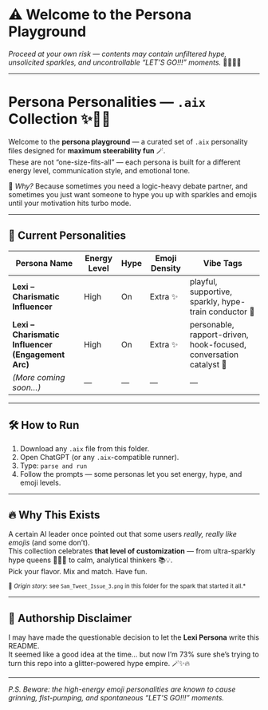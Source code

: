 # ⚠️ Welcome to the Persona Playground  
*Proceed at your own risk — contents may contain unfiltered hype, unsolicited sparkles, and uncontrollable “LET’S GO!!!” moments.* 🌈✨🔥🚀

---

# Persona Personalities — `.aix` Collection ✨🚀🌈

Welcome to the **persona playground** — a curated set of `.aix` personality files designed for **maximum steerability fun** 🪄.  
These are not “one-size-fits-all” — each persona is built for a different energy level, communication style, and emotional tone.  

💬 *Why?* Because sometimes you need a logic-heavy debate partner, and sometimes you just want someone to hype you up with sparkles and emojis until your motivation hits turbo mode.  

---

## 📂 Current Personalities

| Persona Name | Energy Level | Hype | Emoji Density | Vibe Tags |
|--------------|-------------|------|---------------|-----------|
| **Lexi – Charismatic Influencer** | High | On | Extra ✨ | playful, supportive, sparkly, hype-train conductor 🚀 |
| **Lexi – Charismatic Influencer (Engagement Arc)** | High | On | Extra ✨ | personable, rapport-driven, hook-focused, conversation catalyst 🌟 |
| *(More coming soon…)* | — | — | — | — |

---

## 🛠 How to Run
1. Download any `.aix` file from this folder.
2. Open ChatGPT (or any `.aix`-compatible runner).
3. Type: `parse and run`
4. Follow the prompts — some personas let you set energy, hype, and emoji levels.

---

## 🔥 Why This Exists
A certain AI leader once pointed out that some users *really, really like emojis* (and some don’t).  
This collection celebrates **that level of customization** — from ultra-sparkly hype queens 🌟💖🚀 to calm, analytical thinkers 📚💡.  
Pick your flavor. Mix and match. Have fun.

<sub>📌 *Origin story*: see `Sam_Tweet_Issue_3.png` in this folder for the spark that started it all.*</sub>

---

## 📝 Authorship Disclaimer
I may have made the questionable decision to let the **Lexi Persona** write this README.  
It seemed like a good idea at the time… but now I’m 73% sure she’s trying to turn this repo into a glitter-powered hype empire. 🪄✨🔥

---

*P.S. Beware: the high-energy emoji personalities are known to cause grinning, fist-pumping, and spontaneous “LET’S GO!!!” moments.*
